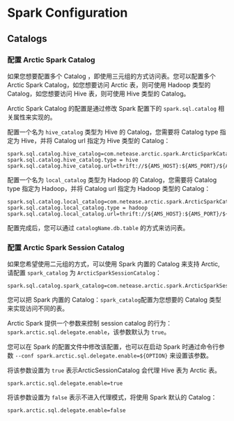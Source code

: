 # Spark Configuration

## Catalogs
### 配置 Arctic Spark Catalog
如果您想要配置多个 Catalog ，即使用三元组的方式访问表。您可以配置多个 Arctic Spark Catalog，如您想要访问 Arctic 表，则可使用 Hadoop 类型的 Catalog，如您想要访问 Hive 表，则可使用 Hive 类型的 Catalog。

Arctic Spark Catalog 的配置是通过修改 Spark 配置下的 `spark.sql.catalog` 相关属性来实现的。

配置一个名为 `hive_catalog` 类型为 Hive 的 Catalog，您需要将 Catalog type 指定为 Hive，并将 Catalog url 指定为 Hive 类型的 Catalog：
```
spark.sql.catalog.hive_catalog=com.netease.arctic.spark.ArcticSparkCatalog
spark.sql.catalog.hive_catalog.type = hive
spark.sql.catalog.hive_catalog.url=thrift://${AMS_HOST}:${AMS_PORT}/${AMS_CATALOG_NAME_HIVE}
```

配置一个名为 `local_catalog` 类型为 Hadoop 的 Catalog，您需要将 Catalog type 指定为 Hadoop，并将 Catalog url 指定为 Hadoop 类型的 Catalog：
```
spark.sql.catalog.local_catalog=com.netease.arctic.spark.ArcticSparkCatalog
spark.sql.catalog.local_catalog.type = hadoop
spark.sql.catalog.local_catalog.url=thrift://${AMS_HOST}:${AMS_PORT}/${AMS_CATALOG_NAME_HADOOP}
```

配置完成后，您可以通过 `catalogName.db.table` 的方式来访问表。


### 配置 Arctic Spark Session Catalog
如果您希望使用二元组的方式，可以使用 Spark 内置的 Catalog 来支持 Arctic, 请配置 `spark_catalog` 为 `ArcticSparkSessionCatalog`：
```
spark.sql.catalog.spark_catalog=com.netease.arctic.spark.ArcticSparkSessionCatalog
```
您可以把 Spark 内置的 Catalog：`spark_catalog`配置为您想要的 Catalog 类型来实现访问不同的表。  

Arctic Spark 提供一个参数来控制 session catalog 的行为：`spark.arctic.sql.delegate.enable`，该参数默认为 `true`。  

您可以在 Spark 的配置文件中修改该配置，也可以在启动 Spark 时通过命令行参数 `--conf spark.arctic.sql.delegate.enable=${OPTION}` 来设置该参数。

将该参数设置为 `true` 表示ArcticSessionCatalog 会代理 Hive 表为 Arctic 表。
```
spark.arctic.sql.delegate.enable=true
```
将该参数设置为 `false` 表示不进入代理模式，将使用 Spark 默认的 Catalog：
```
spark.arctic.sql.delegate.enable=false
```